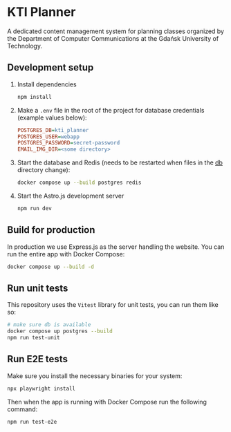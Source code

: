 # KTI Planner

A dedicated content management system for planning classes organized by the Department of Computer Communications at the Gdańsk University of Technology.

## Development setup

1. Install dependencies

    ```bash
    npm install
    ```

2. Make a `.env` file in the root of the project for database credentials (example values below):

    ```ini
    POSTGRES_DB=kti_planner
    POSTGRES_USER=webapp
    POSTGRES_PASSWORD=secret-password
    EMAIL_IMG_DIR=<some directory>
    ```

3. Start the database and Redis (needs to be restarted when files in the [db](db) directory change):

    ```bash
    docker compose up --build postgres redis
    ```

4. Start the Astro.js development server

    ```bash
    npm run dev
    ```

## Build for production

In production we use Express.js as the server handling the website.
You can run the entire app with Docker Compose:

```bash
docker compose up --build -d
```

## Run unit tests

This repository uses the `Vitest` library for unit tests, you can run them like so:

```bash
# make sure db is available
docker compose up postgres --build
npm run test-unit
```

## Run E2E tests

Make sure you install the necessary binaries for your system:

```bash
npx playwright install
```

Then when the app is running with Docker Compose run the following command:

```bash
npm run test-e2e
```
